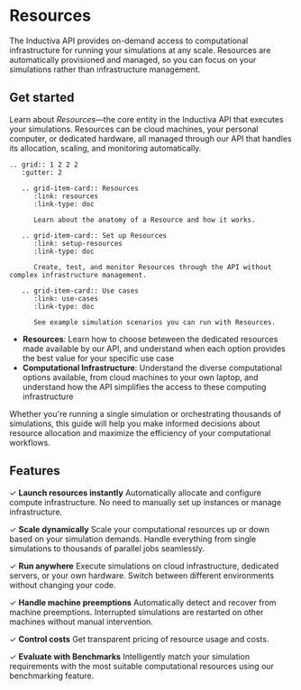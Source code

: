 # Resources
The Inductiva API provides on-demand access to computational infrastructure for running your simulations at any scale. Resources are automatically provisioned and managed, so you can focus on your simulations rather than infrastructure management.

## Get started
Learn about _Resources_—the core entity in the Inductiva API that executes your simulations. Resources can be cloud machines, your personal computer, or dedicated hardware, all managed through our API that handles its allocation, scaling, and monitoring automatically.

````{eval-rst}
.. grid:: 1 2 2 2
   :gutter: 2

   .. grid-item-card:: Resources
      :link: resources
      :link-type: doc

      Learn about the anatomy of a Resource and how it works.

   .. grid-item-card:: Set up Resources
      :link: setup-resources
      :link-type: doc

      Create, test, and monitor Resources through the API without complex infrastructure management.

   .. grid-item-card:: Use cases
      :link: use-cases
      :link-type: doc

      See example simulation scenarios you can run with Resources.
````

- **Resources**: Learn how to choose beteween the dedicated resources made available by our API, and understand when each option provides the best value for your specific use case
- **Computational Infrastructure**: Understand the diverse computational options available, from cloud machines to your own laptop, and understand how the API simplifies the access to these computing infrastructure

Whether you're running a single simulation or orchestrating thousands of simulations, this guide will help you make informed decisions about resource allocation and maximize the efficiency of your computational workflows.

## Features
✓ **Launch resources instantly** Automatically allocate and configure compute infrastructure. No need to manually set up instances or manage infrastructure.

✓ **Scale dynamically** Scale your computational resources up or down based on your simulation demands. Handle everything from single simulations to thousands of parallel jobs seamlessly.

✓ **Run anywhere** Execute simulations on cloud infrastructure, dedicated servers, or your own hardware. Switch between different environments without changing your code.

✓ **Handle machine preemptions** Automatically detect and recover from machine preemptions. Interrupted simulations are restarted on other machines without manual intervention.

✓ **Control costs** Get transparent pricing of resource usage and costs.

✓ **Evaluate with Benchmarks** Intelligently match your simulation requirements with the most suitable computational resources using our benchmarking feature.